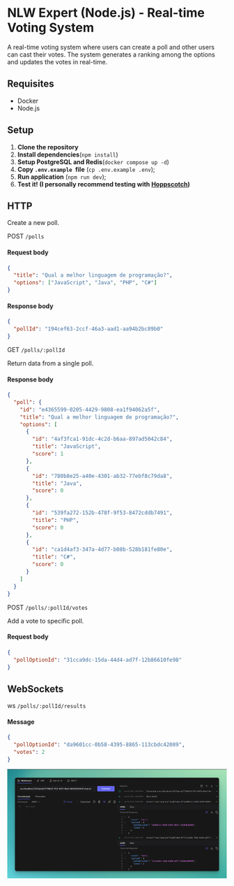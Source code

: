 # NLW Expert (Node.js) - Real-time Voting System

A real-time voting system where users can create a poll and other users can cast their votes. The system generates a ranking among the options and updates the votes in real-time.

## Requisites

- Docker
- Node.js

## Setup

1. **Clone the repository**
2. **Install dependencies**(`npm install`)
3. **Setup PostgreSQL and Redis**(`docker compose up -d`)
4. **Copy `.env.example `file** (`cp .env.example .env`);
5. **Run application** (`npm run dev`);
6. **Test it! (I personally recommend testing with [Hoppscotch](https://hoppscotch.io/))**

## HTTP

Create a new poll.

POST `/polls`

#### Request body

```json
{
  "title": "Qual a melhor linguagem de programação?",
  "options": ["JavaScript", "Java", "PHP", "C#"]
}
```

#### Response body

```json
{
  "pollId": "194cef63-2ccf-46a3-aad1-aa94b2bc89b0"
}
```

GET `/polls/:pollId`

Return data from a single poll.

#### Response body

```json
{
  "poll": {
    "id": "e4365599-0205-4429-9808-ea1f94062a5f",
    "title": "Qual a melhor linguagem de programação?",
    "options": [
      {
        "id": "4af3fca1-91dc-4c2d-b6aa-897ad5042c84",
        "title": "JavaScript",
        "score": 1
      },
      {
        "id": "780b8e25-a40e-4301-ab32-77ebf8c79da8",
        "title": "Java",
        "score": 0
      },
      {
        "id": "539fa272-152b-478f-9f53-8472cddb7491",
        "title": "PHP",
        "score": 0
      },
      {
        "id": "ca1d4af3-347a-4d77-b08b-528b181fe80e",
        "title": "C#",
        "score": 0
      }
    ]
  }
}
```

POST `/polls/:pollId/votes`

Add a vote to specific poll.

#### Request body

```json
{
  "pollOptionId": "31cca9dc-15da-44d4-ad7f-12b86610fe98"
}
```

## WebSockets

ws `/polls/:pollId/results`

#### Message

```json
{
  "pollOptionId": "da9601cc-0b58-4395-8865-113cbdc42089",
  "votes": 2
}
```

<p align="center">
  <img src="./github/cover.png" style="align:center;" align="center" > 
</p>
